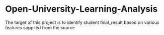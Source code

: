 # Open-University-Learning-Analysis
The target of this project is to identify student final_result based on various features supplied from the source
